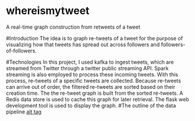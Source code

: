 # whereismytweet
A real-time graph construction from retweets of a tweet
 
#Introduction 
The idea is to graph re-tweets of a tweet for the purpose of visualizing how that tweets has spread out across followers and followers-of-followers.

#Technologies 
In this project, I used kafka to ingest tweets, which are  streamed from Twitter through a twitter public streaming API. Spark streaming is also employed to process these incoming tweets. With this process, re-tweets of a specific tweets are collected. Because re-tweets can arrive out of order, the filtered re-tweets are sorted based on their creation time. The the re-tweet graph is built from the sorted re-tweets. A Redis data store is used to cache this graph for later retrieval. The flask web development tool is used to display the graph.
#The outline of the data pipeline
[alt tag](https://github.com/henokyen/whereismytweet/InsightDataengineering_Henok_architecture.pdf)
